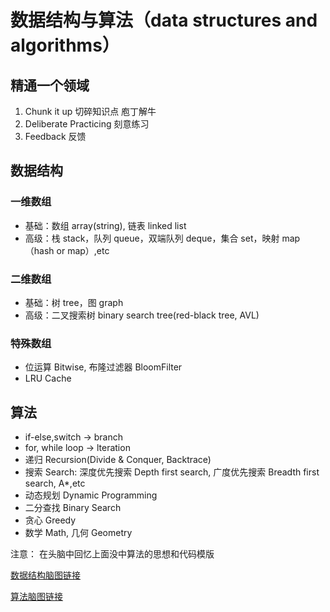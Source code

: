# 数据结构与算法（data structures and algorithms）

## 精通一个领域

1. Chunk it up 切碎知识点 庖丁解牛
2. Deliberate Practicing 刻意练习
3. Feedback 反馈

## 数据结构

### 一维数组

- 基础：数组 array(string), 链表 linked list
- 高级：栈 stack，队列 queue，双端队列 deque，集合 set，映射 map（hash or map）,etc

### 二维数组

- 基础：树 tree，图 graph
- 高级：二叉搜索树 binary search tree(red-black tree, AVL)

### 特殊数组

- 位运算 Bitwise, 布隆过滤器 BloomFilter
- LRU Cache

## 算法

- if-else,switch -> branch
- for, while loop -> lteration
- 递归 Recursion(Divide & Conquer, Backtrace)
- 搜索 Search: 深度优先搜索 Depth first search, 广度优先搜索 Breadth first search, A\*,etc
- 动态规划 Dynamic Programming
- 二分查找 Binary Search
- 贪心 Greedy
- 数学 Math, 几何 Geometry

注意： 在头脑中回忆上面没中算法的思想和代码模版

[数据结构脑图链接](https://naotu.baidu.com/file/b832f043e2ead159d584cca4efb19703?token=7a6a56eb2630548c%20%5Ct%20https:%2F%2Fu.geekbang.org%2Flesson%2F_blank)

[算法脑图链接](https://naotu.baidu.com/file/0a53d3a5343bd86375f348b2831d3610?token=5ab1de1c90d5f3ec%20%5Ct%20https:%2F%2Fu.geekbang.org%2Flesson%2F_blank)
